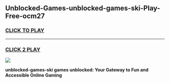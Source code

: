 
## Unblocked-Games-unblocked-games-ski-Play-Free-ocm27
<h3>
<a href="https://premium76.site?title=unblocked-games-ski&ref=09A">CLICK TO PLAY</a></h3>
<hr>

<h3>
<a href="https://premium76.site?title=unblocked-games-ski&ref=09A">CLICK 2 PLAY</a>
  
</h3>

<a href="https://premium76.site?title=unblocked-games-ski&ref=09A"><img src="https://clearcache.store/games.png"></a>


**unblocked-games-ski games unblocked: Your Gateway to Fun and Accessible Online Gaming**
